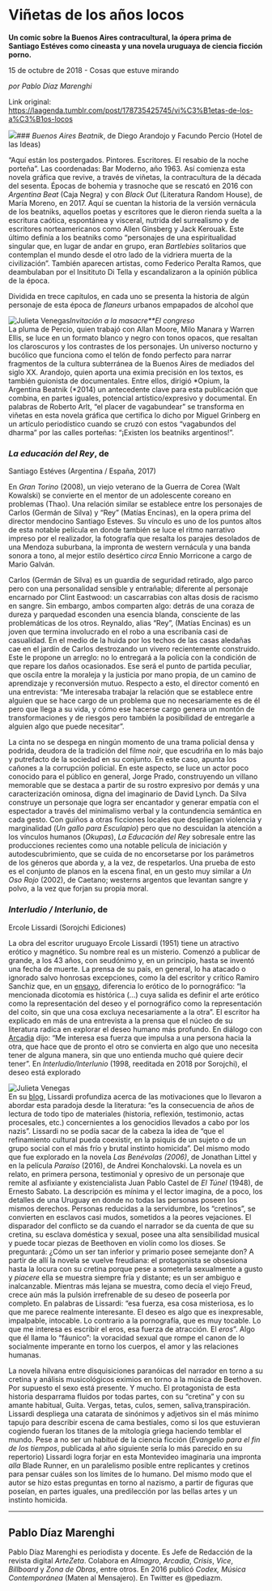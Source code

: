 # Viñetas de los años locos

**Un comic sobre la Buenos Aires contracultural, la ópera prima de Santiago Estéves como cineasta y una novela uruguaya de ciencia ficción porno.**

15 de octubre de 2018 - Cosas que estuve mirando

_por Pablo Díaz Marenghi_

Link original: https://laagenda.tumblr.com/post/178735425745/vi%C3%B1etas-de-los-a%C3%B1os-locos

![](https://64.media.tumblr.com/be7e99cca664e7c90df48f2f5285843d/tumblr_inline_pgxf6p3kDD1t6q87u_500.jpg)### *Buenos
Aires Beatnik*, de Diego Arandojo y Facundo Percio (Hotel de las
Ideas)

“Aquí
están los postergados. Pintores. Escritores. El resabio de la noche
porteña”. Las coordenadas: Bar Moderno, año 1963. Así comienza
esta novela gráfica que revive, a través de viñetas, la
contracultura de la década del sesenta. Épocas de bohemia y
trasnoche que se rescató en 2016 con *Argentina Beat* (Caja Negra) y
con *Black Out* (Literatura Random House), de María Moreno, en 2017.
Aquí se cuentan la historia de la versión vernácula de los
beatniks, aquellos poetas y escritores que le dieron rienda suelta a
la escritura caótica, espontánea y visceral, nutrida del
surrealismo y de escritores norteamericanos como Allen Ginsberg y
Jack Kerouak. Este último definía a los beatniks como “personajes
de una espiritualidad singular que, en lugar de andar en grupo, eran
*Bartlebies* solitarios que contemplan el mundo desde el otro lado de
la vidriera muerta de la civilización”. También aparecen
artistas, como Federico Peralta Ramos, que deambulaban por el
Insitituto Di Tella y escandalizaron a la opinión pública de la
época.  


Dividida
en trece capítulos, en cada uno se presenta la historia de algún
personaje de esta época de *flaneurs* urbanos empapados de alcohol que


![Julieta Venegas](https://64.media.tumblr.com/da8656a771b2ec28555db39af318b83a/tumblr_inline_pgxf6pqkeK1t6q87u_250.jpg)*Invitación a la masacre**El
congreso*   
La
pluma de Percio, quien trabajó con Allan Moore, Milo Manara y Warren
Ellis, se luce en un formato blanco y negro con tonos opacos, que
resaltan los claroscuros y los contrastes de los personajes. Un
universo nocturno y bucólico que funciona como el telón de fondo
perfecto para narrar fragmentos de la cultura subterránea de la
Buenos Aires de mediados del siglo XX. Arandojo, quien aporta una
eximia precisión en los textos, es también guionista de
documentales. Entre ellos, dirigió *Opium,
la Argentina Beatnik (*2014)
un antecedente clave para esta publicación que combina, en partes
iguales, potencial artístico/expresivo y documental. En palabras de
Roberto Arlt, “el placer de vagabundear” se transforma en viñetas
en esta novela gráfica que certifica lo dicho por Miguel Grinberg en
un artículo periodístico cuando se cruzó con estos “vagabundos del
dharma” por las calles porteñas: “¡Existen los beatniks
argentinos!”.  


  


### *La educación del Rey*, de
Santiago Estéves (Argentina / España, 2017)

En
*Gran
Torino*
(2008), un viejo veterano de la Guerra de Corea (Walt Kowalski) se
convierte en el mentor de un adolescente coreano en problemas (Thao).
Una relación similar se establece entre los personajes de Carlos
(Germán de Silva) y “Rey” (Matías Encinas), en la opera
prima del director mendocino Santiago Esteves. Su vínculo es uno de
los puntos altos de esta notable película en donde también se luce
el ritmo narrativo impreso por el realizador, la fotografía que
resalta los parajes desolados de una Mendoza suburbana, la impronta
de western vernácula y una banda sonora a tono, al mejor estilo
desértico *circa*
Ennio Morricone a cargo de Mario Galván.  


Carlos
(Germán de Silva) es un guardia de seguridad retirado, algo parco
pero con una personalidad sensible y entrañable; diferente al
personaje encarnado por Clint Eastwood: un cascarrabias con altas
dosis de racismo en sangre. Sin embargo, ambos comparten algo: detrás
de una coraza de dureza y parquedad esconden una esencia blanda,
consciente de las problemáticas de los otros. Reynaldo, alias “Rey”,
(Matías Encinas) es un joven que termina involucrado en el robo a
una escribanía casi de casualidad. En el medio de la huida por los
techos de las casas aledañas cae en el jardín de Carlos destrozando
un vivero recientemente construido. Este le propone un arreglo: no lo
entregará a la policía con la condición de que repare los daños
ocasionados. Ese será el punto de partida peculiar, que oscila entre
la moraleja y la justicia por mano propia, de un camino de
aprendizaje y reconversión mutuo. Respecto a esto, el director
comentó en una entrevista: “Me interesaba trabajar la relación
que se establece entre alguien que se hace cargo de un problema que
no necesariamente es de él pero que llega a su vida, y cómo ese
hacerse cargo genera un montón de transformaciones y de riesgos pero
también la posibilidad de entregarle a alguien algo que puede
necesitar”.  


La
cinta no se despega en ningún momento de una trama policial densa y
podrida, deudora de la tradición del filme *noir*,
que escudriña en lo más bajo y putrefacto de la sociedad en su
conjunto. En este caso, apunta los cañones a la corrupción
policial. En este aspecto, se luce un actor poco conocido para el
público en general, Jorge Prado, construyendo un villano memorable
que se destaca a partir de su rostro expresivo por demás y una
caracterización ominosa, digna del imaginario de David Lynch. Da
Silva construye un personaje que logra ser encantador y generar
empatía con el espectador a través del minimalismo verbal y la
contundencia semántica en cada gesto. Con guiños a otras ficciones
locales que despliegan violencia y marginalidad (*Un
gallo para Esculapio*)
pero que no descuidan la atención a los vínculos humanos (*Okupas*),
*La
Educación del Rey*
sobresale entre las producciones recientes como una notable película
de iniciación y autodescubrimiento, que se cuida de no encorsetarse
por los parámetros de los géneros que aborda y, a la vez, de
respetarlos. Una prueba de esto es el conjunto de planos en la escena
final, en un gesto muy similar a *Un
Oso Rojo*
(2002), de Caetano; westerns argentos que levantan sangre y
polvo, a la vez que forjan su propia moral.  


  


### *Interludio / Interlunio*, de
Ercole Lissardi (Sorojchi Ediciones)

La
obra del escritor uruguayo Ercole
Lissardi
(1951) tiene un atractivo erótico y magnético. Su nombre real es un
misterio. Comenzó a publicar de grande, a los 43 años, con
seudónimo y, en un principio, hasta se inventó una fecha de muerte.
La prensa de su país, en general, lo ha atacado o ignorado salvo
honrosas excepciones, como la del escritor y crítico Ramiro Sanchiz
que, en un [ensayo](http://axxon.com.ar/rev/196/c-196ensayo1.htm),
diferencia lo erótico de lo pornográfico: “la mencionada
dicotomía es histórica (…) cuya salida es definir el arte erótico
como la representación del deseo y el pornográfico como la
representación del coito, sin que una cosa excluya necesariamente a
la otra”. El escritor ha explicado en más de una entrevista a la
prensa que el núcleo de su literatura radica en explorar el deseo
humano más profundo. En diálogo con [Arcadia](https://www.revistaarcadia.com/impresa/literatura/articulo/libros-de-america-latina-y-uruguay-ercole-lissardi/69308)
dijo: “Me interesa esa fuerza que impulsa a una persona hacia la
otra, que hace que de pronto el otro se convierta en algo que uno
necesita tener de alguna manera, sin que uno entienda mucho qué
quiere decir tener”. En *Interludio/Interlunio*
(1998, reeditada en 2018 por Sorojchi), el deseo está explorado

![Julieta Venegas](https://64.media.tumblr.com/8abb9eb360027d19e7a85442a1baa798/tumblr_inline_pgxf6qa3z71t6q87u_250.jpg)  
En
su [blog](http://lissardigrynbaum.blogspot.com/2018/04/ercole-lissardi-interludio-interlunio.html),
Lissardi profundiza acerca de las motivaciones que lo llevaron a
abordar esta paradoja desde la literatura: “es la consecuencia de
años de lectura de todo tipo de materiales (historia, reflexión,
testimonio, actas procesales, etc.) concernientes a los genocidios
llevados a cabo por los nazis”. Lissardi no se podía sacar de la
cabeza la idea de “que el refinamiento cultural pueda coexistir, en
la psiquis de un sujeto o de un grupo social con el más frío y
brutal instinto homicida”. Del mismo modo que fue explorado en la
novela *Las
Benévolas (2006)*,
de Jonathan Littel y en la película *Paraíso*
(2016), de  Andrei Konchalovski. La novela es un relato, en primera
persona, testimonial y opresivo de un personaje que remite al
asfixiante y existencialista Juan Pablo Castel de *El
Túnel*
(1948),
de Ernesto Sabato. La descripción es mínima y el lector imagina,
de a poco, los detalles de una Uruguay en donde no todas las personas
poseen los mismos derechos. Personas reducidas a la servidumbre, los
“cretinos”, se convierten en esclavos casi mudos, sometidos a la
peores vejaciones. El disparador del conflicto se da cuando el
narrador se da cuenta de que su cretina, su esclava doméstica y
sexual, posee una alta sensibilidad musical y puede tocar piezas de Beethoven en violín como los dioses. Se preguntará: ¿Cómo un
ser tan inferior y primario posee semejante don? A partir de allí la
novela se vuelve freudiana: el protagonista se obsesiona hasta la
locura con su cretina porque pese a someterla sexualmente a gusto y
*piacere*
ella se muestra siempre fría y distante; es un ser ambiguo e
inalcanzable. Mientras más lejana se muestra, como decía el viejo
Freud, crece aún más la pulsión irrefrenable de su deseo de
poseerla por completo. En palabras de Lissardi: “esa fuerza, esa
cosa misteriosa, es lo que me parece realmente interesante. El deseo
es algo que es inexpresable, impalpable, intocable. Lo contrario a la
pornografía, que es muy tocable. Lo que me interesa es escribir el
eros, esa fuerza de atracción. El *eros*”.
Algo que él llama lo “fáunico”: la voracidad sexual que rompe
el canon de lo socialmente imperante en torno los cuerpos, el amor y
las relaciones humanas.  


La
novela hilvana entre disquisiciones paranóicas del narrador en torno
a su cretina y análisis musicológicos eximios en torno a la música
de Beethoven. Por supuesto el sexo está presente. Y mucho. El
protagonista de esta historia desparrama fluidos por todas partes,
con su “cretina” y con su amante habitual, Guita. Vergas, tetas,
culos, semen, saliva,transpiración. Lissardi despliega una catarata
de sinónimos y adjetivos sin el más mínimo tapujo para describir
escena de cama bestiales, como si los que estuvieran cogiendo fueran
los titanes de la mitología griega haciendo temblar el mundo. Pese a
no ser un habitué de la ciencia ficción (*Evangelio para el fin de los tiempos*,
publicada al año siguiente sería lo más parecido en su repertorio)
Lissardi logra forjar en esta Montevideo imaginaria una impronta *alla*
Blade Runner, en un paralelismo posible entre replicantes y cretinos
para pensar cuáles son los límites de lo humano. Del mismo modo que
el autor se hizo estas preguntas en torno al nazismo, a partir de
figuras que poseían, en partes iguales, una predilección por las
bellas artes y un instinto homicida.    




---

 Pablo Díaz Marenghi
--------------------

 Pablo Díaz Marenghi es periodista y docente. Es Jefe de Redacción de la revista digital *ArteZeta*. Colabora en *Almagro*, *Arcadia*, *Crisis*, *Vice*, *Billboard* y *Zona de Obras*, entre otros. En 2016 publicó *Codex, Música Contemporánea* (Maten al Mensajero). En Twitter es @pediazm.

